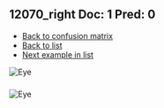 ## 12070_right Doc: 1 Pred: 0
- [Back to confusion matrix](https://github.com/juliandewit/kaggle_retinopathy/blob/master/matrix.md)
- [Back to list](https://github.com/juliandewit/kaggle_retinopathy/blob/master/lists/10/list.md)
- [Next example in list](https://github.com/juliandewit/kaggle_retinopathy/blob/master/lists/10/12/12144_left.md)

![Eye](https://retinopaty.blob.core.windows.net/size1024/12070_right_1.jpeg)

### 

![Eye]()
